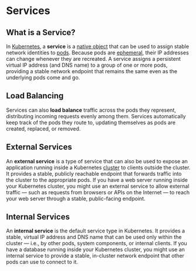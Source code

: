 
# Services

## What is a Service?

In [Kubernetes](what-is-kubernetes), a **service** is a [native object](native-objects) that can be used to assign
stable network identities to [pods](pods).
Because pods are [ephemeral](../terminology/ephemerality), their IP addresses can change whenever they are recreated.
A service assigns a persistent virtual IP address (and DNS name) to a group of one or more pods, providing a stable
network endpoint that remains the same even as the underlying pods come and go.

## Load Balancing

Services can also **load balance** traffic across the pods they represent, distributing incoming requests evenly among 
them. Services automatically keep track of the pods they route to, updating themselves as pods are created, replaced, 
or removed.

## External Services

An **external service** is a type of service that can also be used to expose an application running inside a Kubernetes
[cluster](clusters) to clients outside the cluster. 
It provides a stable, publicly reachable endpoint that forwards traffic into the cluster to the appropriate pods.
If you have a web server running inside your Kubernetes cluster, you might use an external service to allow external
traffic — such as requests from browsers or APIs on the Internet — to reach your web server through a stable, 
public-facing endpoint.

## Internal Services

An **internal service** is the default service type in Kubernetes. It provides a stable, virtual IP address and DNS name 
that can be used only within the cluster — i.e., by other pods, system components, or internal clients.
If you have a database running inside your Kubernetes cluster, you might use an internal service to provide a stable, 
in-cluster network endpoint that other pods can use to connect to it.
